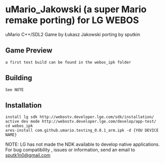 # uMario_Jakowski (a super Mario remake porting) for LG WEBOS

uMario C++/SDL2 Game by Łukasz Jakowski
porting by sputkin

## Game Preview

    a first test build can be found in the webos_ipk folder


## Building 

    See NOTE

## Installation

    install lg sdk http://webostv.developer.lge.com/sdk/installation/
    active dev mode http://webostv.developer.lge.com/develop/app-test/
    cd webos_ipk
    ares-install com.github.umario.testing_0.0.1_arm.ipk -d {YOU DEVICE NAME}


NOTE: LG has not made the NDK available to develop native applications. For bug compatibility , issues or information, send an email to sputk1n0@gmail.com
